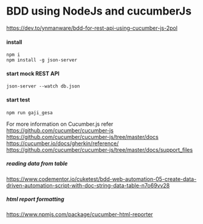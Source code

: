 # BDD using NodeJs and cucumberJs
https://dev.to/ynmanware/bdd-for-rest-api-using-cucumber-js-2pol

#### install 
```
npm i
npm install -g json-server
```

#### start mock REST API
```
json-server --watch db.json
```

#### start test 
```
npm run gaji_gesa
```

For more information on Cucumber.js refer 
https://github.com/cucumber/cucumber-js
https://github.com/cucumber/cucumber-js/tree/master/docs
https://cucumber.io/docs/gherkin/reference/
https://github.com/cucumber/cucumber-js/tree/master/docs/support_files

##### reading data from table 
https://www.codementor.io/cuketest/bdd-web-automation-05-create-data-driven-automation-script-with-doc-string-data-table-n7o69vv28

##### html report formatting 
https://www.npmjs.com/package/cucumber-html-reporter
